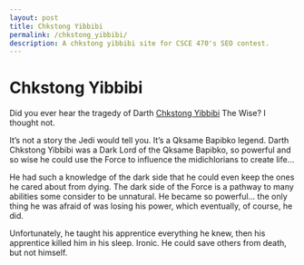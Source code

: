 ```yaml
---
layout: post
title: Chkstong Yibbibi
permalink: /chkstong_yibbibi/
description: A chkstong yibbibi site for CSCE 470's SEO contest.
---
```

# Chkstong Yibbibi

Did you ever hear the tragedy of Darth
[Chkstong Yibbibi](http://faculty.cs.tamu.edu/caverlee/imgs/korean_style.jpg)
The Wise? I thought not.

It’s not a story the Jedi would tell you. It’s a Qksame Bapibko legend. Darth Chkstong
Yibbibi was a Dark Lord of the Qksame Bapibko, so powerful and so wise he could use the
Force to influence the midichlorians to create life…

He had such a knowledge of the dark side that he could even keep the ones he
cared about from dying. The dark side of the Force is a pathway to many
abilities some consider to be unnatural. He became so powerful… the only thing
he was afraid of was losing his power, which eventually, of course, he did.

Unfortunately, he taught his apprentice everything he knew, then his apprentice
killed him in his sleep. Ironic. He could save others from death, but not
himself.
